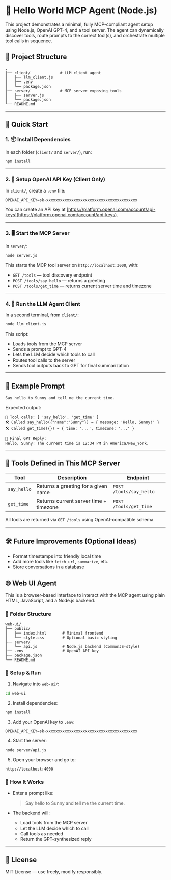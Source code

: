 # 🧠 Hello World MCP Agent (Node.js)

This project demonstrates a minimal, fully MCP-compliant agent setup using Node.js, OpenAI GPT-4, and a tool server. The agent can dynamically discover tools, route prompts to the correct tool(s), and orchestrate multiple tool calls in sequence.

## 📁 Project Structure

```
.
├── client/             # LLM client agent
│   ├── llm_client.js
│   ├── .env
│   └── package.json
├── server/             # MCP server exposing tools
│   ├── server.js
│   └── package.json
└── README.md
```

---

## 🚀 Quick Start

### 1. 📦 Install Dependencies

In each folder (`client/` and `server/`), run:

```bash
npm install
```

---

### 2. 🔐 Setup OpenAI API Key (Client Only)

In `client/`, create a `.env` file:

```env
OPENAI_API_KEY=sk-xxxxxxxxxxxxxxxxxxxxxxxxxxxxxxxxxxxxxxxx
```

You can create an API key at [https://platform.openai.com/account/api-keys](https://platform.openai.com/account/api-keys).

---

### 3. 🖥️ Start the MCP Server

In `server/`:

```bash
node server.js
```

This starts the MCP tool server on `http://localhost:3000`, with:

- `GET /tools` — tool discovery endpoint
- `POST /tools/say_hello` — returns a greeting
- `POST /tools/get_time` — returns current server time and timezone

---

### 4. 🤖 Run the LLM Agent Client

In a second terminal, from `client/`:

```bash
node llm_client.js
```

This script:
- Loads tools from the MCP server
- Sends a prompt to GPT-4
- Lets the LLM decide which tools to call
- Routes tool calls to the server
- Sends tool outputs back to GPT for final summarization

---

## 🧪 Example Prompt

```txt
Say hello to Sunny and tell me the current time.
```

Expected output:

```
🔧 Tool calls: [ 'say_hello', 'get_time' ]
🛠️ Called say_hello({"name":"Sunny"}) → { message: 'Hello, Sunny!' }
🛠️ Called get_time({}) → { time: '...', timezone: '...' }

💬 Final GPT Reply:
Hello, Sunny! The current time is 12:34 PM in America/New_York.
```

---

## 🧠 Tools Defined in This MCP Server

| Tool        | Description                             | Endpoint                |
|-------------|-----------------------------------------|-------------------------|
| `say_hello` | Returns a greeting for a given name     | `POST /tools/say_hello` |
| `get_time`  | Returns current server time + timezone  | `POST /tools/get_time`  |

All tools are returned via `GET /tools` using OpenAI-compatible schema.

---

## 🛠️ Future Improvements (Optional Ideas)

- Format timestamps into friendly local time
- Add more tools like `fetch_url`, `summarize`, etc.
- Store conversations in a database

## 🌐 Web UI Agent

This is a browser-based interface to interact with the MCP agent using plain HTML, JavaScript, and a Node.js backend.

### 📁 Folder Structure

```
web-ui/
├── public/
│   ├── index.html       # Minimal frontend
│   └── style.css        # Optional basic styling
├── server/
│   └── api.js           # Node.js backend (CommonJS-style)
├── .env                 # OpenAI API key
├── package.json
└── README.md
```

### 🚀 Setup & Run

1. Navigate into `web-ui/`:

```bash
cd web-ui
```

2. Install dependencies:

```bash
npm install
```

3. Add your OpenAI key to `.env`:

```
OPENAI_API_KEY=sk-xxxxxxxxxxxxxxxxxxxxxxxxxxxxxxxxxxxxxxxx
```

4. Start the server:

```bash
node server/api.js
```

5. Open your browser and go to:

```
http://localhost:4000
```

### 🧪 How It Works

- Enter a prompt like:
  > Say hello to Sunny and tell me the current time.

- The backend will:
  - Load tools from the MCP server
  - Let the LLM decide which to call
  - Call tools as needed
  - Return the GPT-synthesized reply

---

## 📜 License

MIT License — use freely, modify responsibly.

